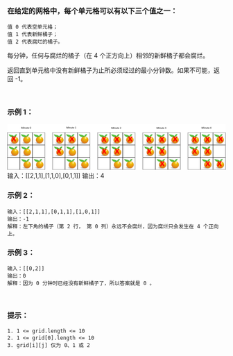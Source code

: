 ### 在给定的网格中，每个单元格可以有以下三个值之一：

    值 0 代表空单元格；
    值 1 代表新鲜橘子；
    值 2 代表腐烂的橘子。
  每分钟，任何与腐烂的橘子（在 4 个正方向上）相邻的新鲜橘子都会腐烂。

返回直到单元格中没有新鲜橘子为止所必须经过的最小分钟数。如果不可能，返回 -1。

 

### 示例 1：
![avatar](./oranges.png)
    输入：[[2,1,1],[1,1,0],[0,1,1]]
    输出：4

### 示例 2：

    输入：[[2,1,1],[0,1,1],[1,0,1]]
    输出：-1
    解释：左下角的橘子（第 2 行， 第 0 列）永远不会腐烂，因为腐烂只会发生在 4 个正向上。

### 示例 3：

    输入：[[0,2]]
    输出：0
    解释：因为 0 分钟时已经没有新鲜橘子了，所以答案就是 0 。
 

### 提示：
    1. 1 <= grid.length <= 10
    2. 1 <= grid[0].length <= 10
    3. grid[i][j] 仅为 0、1 或 2
